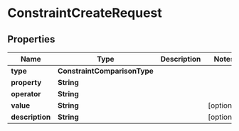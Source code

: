 

# ConstraintCreateRequest


## Properties

| Name | Type | Description | Notes |
|------------ | ------------- | ------------- | -------------|
|**type** | **ConstraintComparisonType** |  |  |
|**property** | **String** |  |  |
|**operator** | **String** |  |  |
|**value** | **String** |  |  [optional] |
|**description** | **String** |  |  [optional] |



